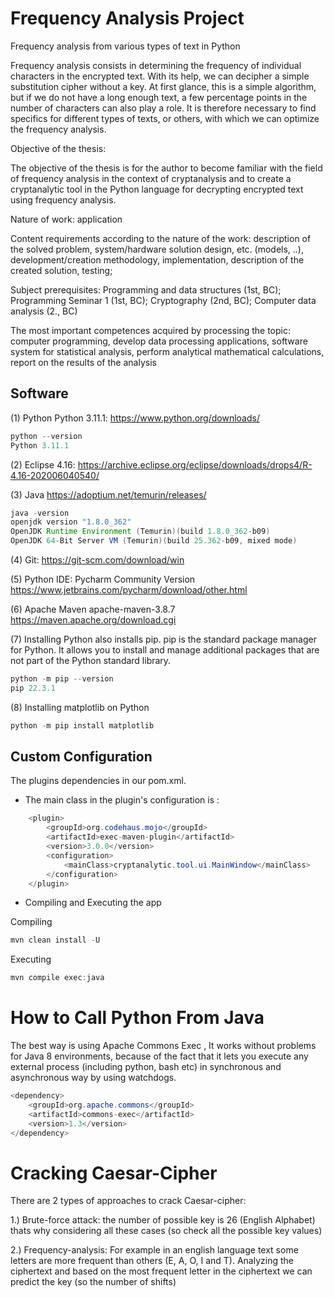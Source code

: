 # Frequency Analysis Project
Frequency analysis from various types of text in Python


Frequency analysis consists in determining the frequency of individual characters in the encrypted text. With its help, we can decipher a simple substitution cipher without a key. At first glance, this is a simple algorithm, but if we do not have a long enough text, a few percentage points in the number of characters can also play a role. It is therefore necessary to find specifics for different types of texts, or others, with which we can optimize the frequency analysis.

Objective of the thesis: 

The objective of the thesis is for the author to become familiar with the field of frequency analysis in the context of cryptanalysis and to create a cryptanalytic tool in the Python language for decrypting encrypted text using frequency analysis.

Nature of work: application

Content requirements according to the nature of the work: 
description of the solved problem, 
system/hardware solution design, etc. (models, ..), 
development/creation methodology, 
implementation, 
description of the created solution, 
testing;

Subject prerequisites:
Programming and data structures (1st, BC);
Programming Seminar 1 (1st, BC);
Cryptography (2nd, BC);
Computer data analysis (2., BC)

The most important competences acquired by processing the topic:
computer programming,
develop data processing applications,
software system for statistical analysis,
perform analytical mathematical calculations,
report on the results of the analysis



## Software

(1) Python Python 3.11.1: https://www.python.org/downloads/
```java
python --version
Python 3.11.1
```
(2) Eclipse 4.16: https://archive.eclipse.org/eclipse/downloads/drops4/R-4.16-202006040540/

(3) Java https://adoptium.net/temurin/releases/<br>
```java
java -version
openjdk version "1.8.0_362"
OpenJDK Runtime Environment (Temurin)(build 1.8.0_362-b09)
OpenJDK 64-Bit Server VM (Temurin)(build 25.362-b09, mixed mode)
```
(4) Git: https://git-scm.com/download/win

(5) Python IDE: Pycharm Community Version<br>
https://www.jetbrains.com/pycharm/download/other.html

(6) Apache Maven apache-maven-3.8.7<br>
https://maven.apache.org/download.cgi

(7) Installing Python also installs pip.
pip is the standard package manager for Python. It allows you to install and manage additional packages that are not part of the Python standard library.
```java
python -m pip --version
pip 22.3.1
```
(8) Installing matplotlib on Python
```java
python -m pip install matplotlib
```


## Custom Configuration
The plugins dependencies in our pom.xml.<br>
- The main class in the plugin's configuration is :
```java
	<plugin>
		<groupId>org.codehaus.mojo</groupId>
		<artifactId>exec-maven-plugin</artifactId>
		<version>3.0.0</version>
		<configuration>
			<mainClass>cryptanalytic.tool.ui.MainWindow</mainClass>
		</configuration>
	</plugin>
```
- Compiling and Executing the app<br>

Compiling
```java
mvn clean install -U
```
Executing
```java
mvn compile exec:java
```

# How to Call Python From Java

The best way is using Apache Commons Exec , It works without problems for Java 8 environments, because of the fact 
that it lets you execute any external process (including python, bash etc) in synchronous and asynchronous way by using watchdogs.
```java
<dependency>
    <groupId>org.apache.commons</groupId>
    <artifactId>commons-exec</artifactId>
    <version>1.3</version>
</dependency>
```

# Cracking Caesar-Cipher

There are 2 types of approaches to crack Caesar-cipher:

1.) Brute-force attack: the number of possible key is 26  (English Alphabet) thats why 
considering all these cases (so check all the possible key values)


2.) Frequency-analysis: For example in an english language text some letters are more 
frequent than others  (E, A, O, I and T). Analyzing the ciphertext and based on the most frequent letter 
in the ciphertext we can predict the key (so the number of shifts)

